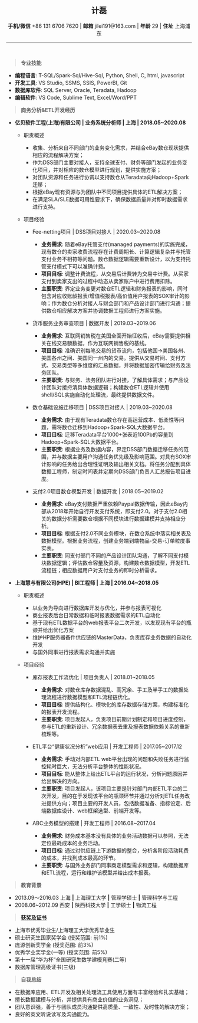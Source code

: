 
<h2 align="center"><strong>计磊</strong></h2>
<p align="center"><strong>手机/微信</strong> +86 131 6706 7620 | <strong>邮箱</strong> jilei191@163.com | <strong>年龄</strong> 29 | <strong>住址</strong> 上海浦东</p>

<hr />

<br />
<!--
    <table>
    <tr>
    <td style="width: 80%">
    <h3><strong>Ji Lei</strong><h3>
    <p style="font-size:14px;">
    +86 131 6706 7620 <br />
    jilei191@163.com
    </p>
    </td>
    <td>
    <img src="./photo.png" alt="people_resize" title="my photo"/>
    </td>
    </tr>
    </table>
-->

> **专业技能**

- **编程语言**: T-SQL/Spark-Sql/Hive-Sql, Python, Shell, C, html, javascript 
- **开发工具**: VS Studio, SSMS, SSIS, PowerBI, Git
- **数据库软件**: SQL Server, Oracle, Teradata, Hadoop
- **编辑软件**: VS Code, Sublime Text, Excel/Word/PPT

> **商务分析&ETL开发经历**

<!-- - **金光集团APP(中国) | 资深数据分析师 | 上海 | 2020.08至今**
  - 职责概述
    - 与内审员沟通并理解业务需求场景，形成技术需求文档；
    - 根据需求场景建立数据模型，助力审计向数据驱动转型；
    - 管理建成后的审计数据分析系统，确保其稳定性和高效性；
    - 形成业务场景的端到端分析，包括但不限于理解端到端业务流程、用SAP BW/SQL Server等系统进行数据ETL，结合Power BI的分析能力使内审员可以进行风险场景的多维度分析、钻取；
    - 与审计团队、IT、财务、业务流程SAP专家及其他相关负责人进行沟通协调，规划审计数据分析系统发展，以实现2-3年内覆盖审计全场景目标。 -->

- **亿贝软件工程(上海)有限公司 | 业务系统分析师 | 上海 | 2018.05~2020.08**

  - 职责概述
    - 收集、分析来自不同部门的业务变化需求，并结合eBay数仓现状提供相应的流程解决方案；
    - 作为DSS部门主要对接人，支持全球支付、财务等部门发起的业务变化项目，并对相应的数仓模型进行规划，提供实施方案；
    - 对团队资源和任务进行协调以支持数仓从Teradata向Hadoop+Spark迁移；
    - 根据eBay现有资源与为团队中不同项目提供具体的ETL解决方案；
    - 在满足SLA/SLE数据可用性要求下，确保数据质量并对即时数据需求进行支持。

  - 项目经验
    - Fee-netting项目 | DSS项目对接人 | 2020.03~2020.08
      - **业务需求**: 随着eBay托管支付(managed payments)的实施完成，现有数仓的卖家收费流程存在计费周期长、计算逻辑复杂并与托管支付业务不相符等问题。数仓数据逻辑需要重新设计，以为支持托管支付模式下可以准确计费。
      - **项目目标**: 调整计费流程，从交易后计费转为交易中计费。从买家支付到卖家支出的过程中动态从卖家账户中进行费用扣除。
      - **主要职责**: 界定业务变更对数仓ETL逻辑和财务报表的影响，同时包含对应收账龄报表/增值税报表/高价值用户报表的SOX审计的影响；作为数仓分析对接人与财会部门和产品设计部门进行沟通；提供数仓相应解决方案并协调数据工程师进行方案实施。

    - 货币服务业务审查项目 | 数据开发 | 2019.03~2019.06
      - **业务需求**: 互联网销售税在美国全面开始征收后，eBay需要提供相关在线交易额数据，作为互联网销售税的基线。  
      - **项目目标**: 准确识别每笔交易的货币流向，包括他国->美国各州、美国各州之间、美国同一州内的交易。提供从交易时间、支付方式、交易类型等多维度的汇总数据，并将数据加密传输给财务及法务团队。
      - **主要职责**: 与财务、法务团队进行对接，了解具体需求；与产品设计团队对接捋清具体数据逻辑；构建数仓ETL逻辑并使用shell/SQL实施自动化处理流，最终提供数据文件。
 
    - 数仓基础设施迁移项目 | DSS项目对接人 | 2019.03~2020.08
      - **业务需求**: 由于现有Teradata数仓存在高运营成本、低柔性等问题，需将数仓迁移到Hadoop+Spark-SQL大数据平台。
      - **项目目标**: 迁移Teradata平台1000+张表近100Pb的容量到Hadoop+Spark-SQL大数据平台。
      - **主要职责**: 根据业务及数据内容，界定DSS部门数据迁移任务的范围，并与数据主要用户沟通任务优先级及影响范围。对具有SOX审计影响的任务给出合理性证明及输出相关文档。将任务分配到具体数据工程师，制定时间表并定期向DSS部门负责人汇总报告项目进度。

    - 支付2.0项目数仓模型开发 | 数据开发 | 2018.05~2019.02
      - **业务需求**: eBay支付数据严重依赖Paypal数据传输，因此eBay内部从2018年开始自行开发支付系统，即支付2.0。对于支付2.0相关的数据分析需要数仓根据不同模块进行数据建模并支持相应分析。
      - **项目目标**: 根据支付2.0不同业务模块，在数仓系统中落实相关表及数据模型。根据业务流程，创建业务端到端物品-交易-订单粒度事实表。
      - **主要职责**: 同支付部门不同的产品设计团队沟通，了解不同支付模块数据逻辑；评估数仓容量及资源，构建数仓数据模型，开发ETL流程链；相应数据用户对支付业务的即时分析需求。

<!--
POC: 1. proof of concept 2. point of contact
SOX: Sarbanes-Oxley Act. 萨班斯-奥克斯里法案，2002年上市公司会计改革
Compliance: 合规，遵从性，顺从性
BSA: bank secrecy act
PD: Product Designer
SLE: service level expectations
SLA: service level agreement
-->

- **上海慧与有限公司(HPE) | BI工程师 | 上海 | 2016.04~2018.05**
   
  - 职责概述
    - 以业务为导向进行数据库开发与优化，并参与报表可视化
    - 商业报表后台日常数据和临时报表数据需求的ETL自动化
    - 基于现有ETL数据平台的web报表平台二次开发，以发现现有平台的瓶颈并给出优化方案
    - 维护HP服务器备件供应链的MasterData，负责库存业务数据的自动化开发
    - 与国外同事进行报表需求沟通并实施
   
  - 项目经验
    - 库存报表工作流优化 | 项目负责人 | 2018.01~2018.05
      - **业务需求**: 对数仓库存数据混乱、高冗余、手工及半手工的数据处理流程进行数据模型和ETL流程链优化。
      - **项目目标**: 提供结构化、模块化的库存数据存储方案，构建标准化的报表开发流程。
      - **主要职责**: 项目发起人，负责项目前期计划制定和项目进度控制，参与ETL的重新设计、冗余数据表去重及报表数据依赖关系的重新梳理等。
   
    - ETL平台“健康状况分析”web应用 | 开发工程师 | 2017.05~2017.12 
      - **业务需求**: 手动对内部ETL web平台出现的问题和失败任务进行监控耗时巨大，无法分析平台整体的性能状况。
      - **项目目标**: 能从整体上给出ETL平台的运行状况，分析问题原因并给出解决的方向。
      - **主要职责**: 项目发起人，该项目主要是针对部门内部ETL平台的二次开发，目的在于发现该平台的瓶颈环节并通过分析对ETL任务改进提供方向；项目主要的开发人员，包括数据准备、指标设定、后端数据库设计、web框架选型、前端开发等。

    - ABC业务模型的搭建 | 开发工程师 | 2016.08~2017.04 
      - **业务需求**: 财务成本基本没有具体的业务活动数据可以参照，无法定位最耗成本的业务活动。  
      - **项目目标**: 通过对供应链上下游数据的整合，分析各阶段活动耗费的成本，并找到成本最高的环节。 
      - **主要职责**: 与国外业务部门同事商定模型需求和逻辑，构建数据库和ETL流程，运行和维护该模型并给出成本报表。

<!--
Regular maintenance and reporting automation development
Supply chain master data maintenance, inventory domain data/reporting automation development and ad hoc change request, conference call with American team to re-build a light-weight star data warehouse etc.
-->

> **教育背景**

- 2013.09～2016.03 上海 **|** 上海理工大学 **|** 管理学硕士 **|** 管理科学与工程
- 2008.06~2012.09 西安 **|** 陕西科技大学 **|** 工学硕士 **|** 物流工程

> [**获奖及证书**](https://github.com/Petersonjoe/profiles)

- 上海市优秀毕业生/上海理工大学优秀毕业生
- 硕士研究生国家奖学金 (授奖范围: 前1%)
- 庞源创新奖学金 (授奖范围: 前3%)
- 优秀学业奖学金(一等) (授奖范围: 前5%)
- 第十一届“华为杯”全国研究生数学建模竞赛(二等)
- 数据库管理高级证书(三级)

> **自我总结**

- 在数据库应用、ETL开发及相关处理流工具使用方面有丰富经验和扎实基础；
- 擅长数据建模与分析，并提供具有商业价值的业务洞见；
- 团队意识强，善于与团队成员沟通提供高质量、一致性、及时性的解决方案；
- 良好的英文听说读写及沟通能力。
